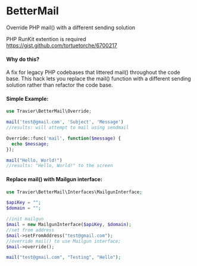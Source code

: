 # BetterMail
Override PHP mail() with a different sending solution

PHP RunKit extention is required
https://gist.github.com/tortuetorche/6700217
#### Why do this?
A fix for legacy PHP codebases that littered mail() throughout the code base. This hack lets you replace the mail() function with a different sending solution rather than refactor the code base. 
#### Simple Example:
```php
use Travier\BetterMail\Override;

mail('test@gmail.com', 'Subject', 'Message')
//results: will attempt to mail using sendmail

Override::func('mail', function($message) {
  echo $message;
});

mail("Hello, World!")
//results: "Hello, World!" to the screen
```

#### Replace mail() with Mailgun interface:
```php
use Travier\BetterMail\Interfaces\MailgunInterface;

$apiKey = "";
$domain = "";

//init mailgun
$mail = new MailgunInterface($apiKey, $domain);
//set from address
$mail->setFromAddress("test@gmail.com");
//override mail() to use Mailgun interface;
$mail->override();

mail("test@gmail.com", "Testing", "Hello");
```
